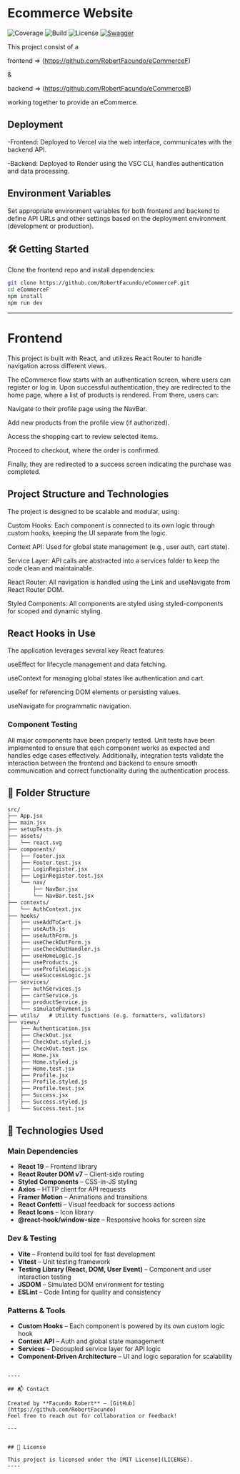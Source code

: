 # Ecommerce Website

![Coverage](https://img.shields.io/badge/coverage-100%25-brightgreen)
![Build](https://img.shields.io/badge/build-passing-brightgreen)
![License](https://img.shields.io/badge/license-MIT-orange)
[![Swagger](https://img.shields.io/badge/API-Swagger-orange)](http://authb.onrender.com/api)

This project consist of a 

frontend => (https://github.com/RobertFacundo/eCommerceF)

&

backend => (https://github.com/RobertFacundo/eCommerceB)

working together to provide an eCommerce.


## Deployment
-Frontend: Deployed to Vercel via the web interface, communicates with the backend API.

-Backend: Deployed to Render using the VSC CLI, handles authentication and data processing.

## Environment Variables
Set appropriate environment variables for both frontend and backend to define API URLs and other settings based on the deployment environment (development or production).

## 🛠️ Getting Started

Clone the frontend repo and install dependencies:

```bash
git clone https://github.com/RobertFacundo/eCommerceF.git
cd eCommerceF
npm install
npm run dev
```

---


# Frontend

This project is built with React, and utilizes React Router to handle navigation across different views.

The eCommerce flow starts with an authentication screen, where users can register or log in. Upon successful authentication, they are redirected to the home page, where a list of products is rendered. From there, users can:

Navigate to their profile page using the NavBar.

Add new products from the profile view (if authorized).

Access the shopping cart to review selected items.

Proceed to checkout, where the order is confirmed.

Finally, they are redirected to a success screen indicating the purchase was completed.

## Project Structure and Technologies
The project is designed to be scalable and modular, using:

Custom Hooks: Each component is connected to its own logic through custom hooks, keeping the UI separate from the logic.

Context API: Used for global state management (e.g., user auth, cart state).

Service Layer: API calls are abstracted into a services folder to keep the code clean and maintainable.

React Router: All navigation is handled using the Link and useNavigate from React Router DOM.

Styled Components: All components are styled using styled-components for scoped and dynamic styling.

## React Hooks in Use
The application leverages several key React features:

useEffect for lifecycle management and data fetching.

useContext for managing global states like authentication and cart.

useRef for referencing DOM elements or persisting values.

useNavigate for programmatic navigation.

### Component Testing
All major components have been properly tested. Unit tests have been implemented to ensure that each component works as expected and handles edge cases effectively. Additionally, integration tests validate the interaction between the frontend and backend to ensure smooth communication and correct functionality during the authentication process.

## 📁 Folder Structure

```txt
src/
├── App.jsx
├── main.jsx
├── setupTests.js
├── assets/
│   └── react.svg
├── components/
│   ├── Footer.jsx
│   ├── Footer.test.jsx
│   ├── LoginRegister.jsx
│   ├── LoginRegister.test.jsx
│   └── nav/
│       ├── NavBar.jsx
│       └── NavBar.test.jsx
├── contexts/
│   └── AuthContext.jsx
├── hooks/
│   ├── useAddToCart.js
│   ├── useAuth.js
│   ├── useAuthForm.js
│   ├── useCheckOutForm.js
│   ├── useCheckOutHandler.js
│   ├── useHomeLogic.js
│   ├── useProducts.js
│   ├── useProfileLogic.js
│   └── useSuccessLogic.js
├── services/
│   ├── authServices.js
│   ├── cartService.js
│   ├── productService.js
│   └── simulatePayment.js
├── utils/   # Utility functions (e.g. formatters, validators)
├── views/
│   ├── Authentication.jsx
│   ├── CheckOut.jsx
│   ├── CheckOut.styled.js
│   ├── CheckOut.test.jsx
│   ├── Home.jsx
│   ├── Home.styled.js
│   ├── Home.test.jsx
│   ├── Profile.jsx
│   ├── Profile.styled.js
│   ├── Profile.test.jsx
│   ├── Success.jsx
│   ├── Success.styled.js
│   └── Success.test.jsx
```

## 🚀 Technologies Used

### Main Dependencies

- **React 19** – Frontend library
- **React Router DOM v7** – Client-side routing
- **Styled Components** – CSS-in-JS styling
- **Axios** – HTTP client for API requests
- **Framer Motion** – Animations and transitions
- **React Confetti** – Visual feedback for success actions
- **React Icons** – Icon library
- **@react-hook/window-size** – Responsive hooks for screen size

### Dev & Testing
- **Vite** – Frontend build tool for fast development
- **Vitest** – Unit testing framework
- **Testing Library (React, DOM, User Event)** – Component and user interaction testing
- **JSDOM** – Simulated DOM environment for testing
- **ESLint** – Code linting for quality and consistency

### Patterns & Tools
- **Custom Hooks** – Each component is powered by its own custom logic hook
- **Context API** – Auth and global state management
- **Services** – Decoupled service layer for API logic
- **Component-Driven Architecture** – UI and logic separation for scalability
```

----

## 📬 Contact

Created by **Facundo Robert** – [GitHub](https://github.com/RobertFacundo)  
Feel free to reach out for collaboration or feedback!

---


## 📄 License

This project is licensed under the [MIT License](LICENSE).
----
